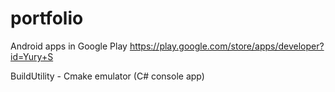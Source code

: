 # portfolio

Android apps in Google Play
https://play.google.com/store/apps/developer?id=Yury+S


BuildUtility -  Cmake emulator  (C# console app)
